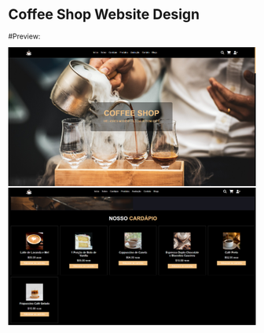 
# Coffee Shop Website Design

#Preview: 


<img src="https://github.com/francyelle349/CoffeeShop/blob/main/CoffeeShopOficial/img/Screenshot_1.png">
<img src="https://github.com/francyelle349/CoffeeShop/blob/main/CoffeeShopOficial/img/Screenshot_3.png">




